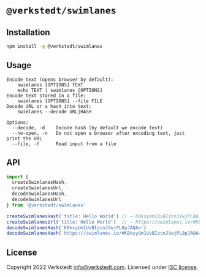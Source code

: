 `@verkstedt/swimlanes`
======================

Installation
------------

```sh
npm install -g @verkstedt/swimlanes
```

Usage
-----

```terminal
Encode text (opens browser by default):
    swimlanes [OPTIONS] TEXT
    echo TEXT | swimlanes [OPTIONS]
Encode text stored in a file:
    swimlanes [OPTIONS] --file FILE
Decode URL or a hash into text:
    swimlanes --decode URL|HASH

Options:
  --decode, -d    Decode hash (by default we encode text)
  --no-open, -n   Do not open a browser after encoding text, just print the URL
  --file, -f      Read input from a file
```

API
---

```js
import {
  createSwimlanesHash,
  createSwimlanesUrl,
  decodeSwimlanesHash,
  decodeSwimlanesUrl
} from '@verkstedt/swimlanes'

createSwimlanesHash('title: Hello World') // → K8ksyUm1UvBIzcnJVwjPL8pJAQA=
createSwimlanesUrl('title: Hello World')  // → https://swimlanes.io/#K8ksyUm1UvBIzcnJVwjPL8pJAQA=
decodeSwimlanesHash('K8ksyUm1UvBIzcnJVwjPL8pJAQA=')                       // → title: Hello World
decodeSwimlanesHash('https://swimlanes.io/#K8ksyUm1UvBIzcnJVwjPL8pJAQA=') // → title: Hello World
```

License
-------

Copyright 2022 Verkstedt <info@verkstedt.com>. Licensed under [ISC license](./LICENSE).
